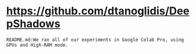 # https://github.com/dtanoglidis/DeepShadows

```console
README.md:We ran all of our experiments in Google Colab Pro, using GPUs and High-RAM mode.

```
